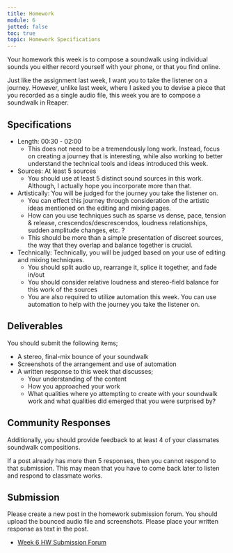 ```yaml
---
title: Homework
module: 6
jotted: false
toc: true
topic: Homework Specifications
---
```


Your homework this week is to compose a soundwalk using individual sounds you either record yourself with your phone, or that you find online.

Just like the assignment last week, I want you to take the listener on a journey. However, unlike last week, where I asked you to devise a piece that you recorded as a single audio file, this week you are to compose a soundwalk in Reaper.



## Specifications

- Length: 00:30 - 02:00
	- This does not need to be a tremendously long work. Instead, focus on creating a journey that is interesting, while also working to better understand the technical tools and ideas introduced this week.
- Sources: At least 5 sources
	- You should use at least 5 distinct sound sources in this work. Although, I actually hope you incorporate more than that.
- Artistically: You will be judged for the journey you take the listener on.
	- You can effect this journey through consideration of the artistic ideas mentioned on the editing and mixing pages.
	- How can you use techniques such as sparse vs dense, pace, tension & release, crescendos/descrescendos, loudness relationships, sudden amplitude changes, etc. ?
	- This should be more than a simple presentation of discreet sources, the way that they overlap and balance together is crucial.
- Technically: Technically, you will be judged based on your use of editing and mixing techniques.
	- You should split audio up, rearrange it, splice it together, and fade in/out
	- You should consider relative loudness and stereo-field balance for this work of the sources
	- You are also required to utilize automation this week. You can use automation to help with the journey you take the listener on.

## Deliverables

You should submit the following items;

- A stereo, final-mix bounce of your soundwalk
- Screenshots of the arrangement and use of automation
- A written response to this week that discusses;
	- Your understanding of the content
	- How you approached your work
	- What qualities where yo attempting to create with your soundwalk work and what qualities did emerged that you were surprised by?

## Community Responses

Additionally, you should provide feedback to at least 4 of your classmates soundwalk compositions.

If a post already has more then 5 responses, then you cannot respond to that submission. This may mean that you have to come back later to listen and respond to classmate works.

## Submission

Please create a new post in the homework submission forum. You should upload the bounced audio file and screenshots. Please place your written response as text in the post.

- [Week 6 HW Submission Forum]()
